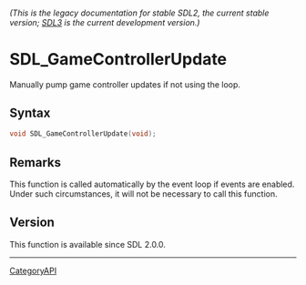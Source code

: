 ###### (This is the legacy documentation for stable SDL2, the current stable version; [SDL3](https://wiki.libsdl.org/SDL3/) is the current development version.)
# SDL_GameControllerUpdate

Manually pump game controller updates if not using the loop.

## Syntax

```c
void SDL_GameControllerUpdate(void);

```

## Remarks

This function is called automatically by the event loop if events are
enabled. Under such circumstances, it will not be necessary to call this
function.

## Version

This function is available since SDL 2.0.0.

----
[CategoryAPI](CategoryAPI.md)
